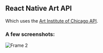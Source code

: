 ## React Native Art API 
Which uses the [Art Institute of Chicago API](https://api.artic.edu/).

### A few screenshots:
![Frame 2](https://github.com/denzariu/tomoartou/assets/40743579/e8377a5d-4625-450b-a830-e1d5a1b902d2)
